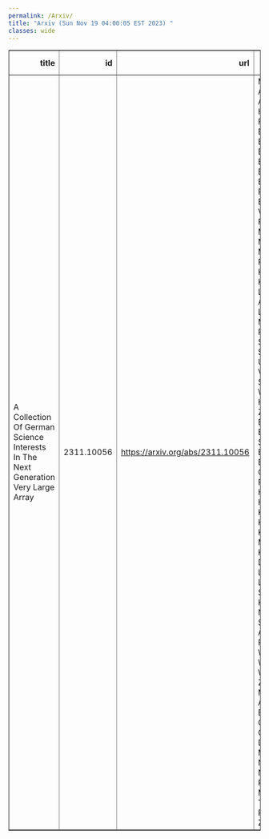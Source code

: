 ```yaml
---
permalink: /Arxiv/
title: "Arxiv (Sun Nov 19 04:00:05 EST 2023) "
classes: wide
---
```

<table border="1" class="dataframe">
  <thead>
    <tr style="text-align: right;">
      <th>title</th>
      <th>id</th>
      <th>url</th>
      <th>authors</th>
      <th>Local Authors</th>
    </tr>
  </thead>
  <tbody>
    <tr>
      <td>A Collection Of German Science Interests In The Next Generation Very   Large Array</td>
      <td>2311.10056</td>
      <td><a href="https://arxiv.org/abs/2311.10056" target="_blank">https://arxiv.org/abs/2311.10056</a></td>
      <td>M. Kadler, D. A. Riechers, A. K. Baczko, H. Beuther, F. Bigiel, T. Birnstiel, B. Boccardi, L. Boogaard, S. Britzen, M. Brüggen, A. Brunthaler, P. Caselli, D. Elsässer, S. Von Fellenberg, M. Flock, C. M. Fromm, M. Hoeft, R. P. Keenan, Y. Kovalev, K. Kreckel, J. Livingston, A. P. Lobanov, H. Müller, E. Ros, P. Schilke, L. Spitler, T. Ueda, E. Vardoulaki, S. Vegetti, C. Wendel, M. H. Xu, G. Y. Zhao, A. Basu, J. Becker Tjus, S. Bernhart, E. Bonnassieux, G. Digenaro, F. Eppel, H. Hase, D. Hoang, M. Kaasinen, E. Kun, Y. Lin, K. Mannheim, K. Menten, D. M. Powell, L. Rezzolla, L. Ricci, E. Schinnerer, K. Schmidt, N. Sulzenauer, A. Tursunov, F. Walter, A. Weiß, G. Witzel, S. Wolf, J. A. Zensus, A. Mus, V. Toth, A. Alberdi, M. Benisty, P. Cox, J. C. Guirado, M. D. Johnson, M. Juvela, M. Neeleman, I. N. Pashchenko, M. A. Pérez Torres, K. Perraut, M. Zajacek</td>
      <td>Marshall Johnson</td>
    </tr>
  </tbody>
</table>